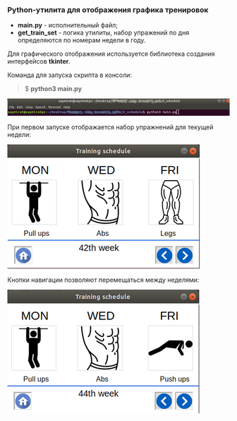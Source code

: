 ### Python-утилита для отображения графика тренировок
* **main.py** - исполнительный файл;
* **get_train_set** - логика утилиты, набор упражений по дня определяются по номерам недели в году.

Для графического отображения используется библиотека создания интерфейсов **tkinter**.

Команда для запуска скрипта в консоли:
> $ **python3 main.py**

![Ввод логина и пароля](readme_images/1.png)

При первом запуске отображается набор упражнений для текущей недели:

![Ввод логина и пароля](readme_images/2.png)

Кнопки навигации позволяют перемещаться между неделями:

![Ввод логина и пароля](readme_images/3.png)
